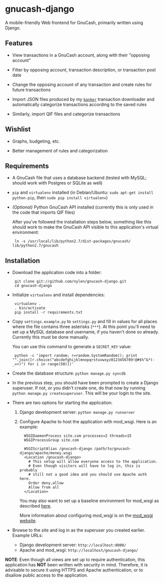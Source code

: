 gnucash-django
==============

A mobile-friendly Web frontend for GnuCash, primarily written using Django.

Features
--------

 - View transactions in a GnuCash account, along with their "opposing
   account"

 - Filter by opposing account, transaction description, or transaction post
   date

 - Change the opposing account of any transaction and create rules for future
   transactions

 - Import JSON files produced by my
   [`banker`](https://github.com/nylen/node-banker) transaction downloader and
   automatically categorize transactions according to the saved rules

 - Similarly, import QIF files and categorize transactions

Wishlist
--------

 - Graphs, budgeting, etc.

 - Better management of rules and categorization

Requirements
------------

 - A GnuCash file that uses a database backend (tested with MySQL; should work
   with Postgres or SQLite as well)

 - `pip` and `virtualenv` installed (in Debian/Ubuntu: `sudo apt-get install
   python-pip`, then `sudo pip install virtualenv`)

 - _(Optional)_ Python GnuCash API installed (currently this is only used in the
   code that imports QIF files)

   After you've followed the installation steps below, something like this
   should work to make the GnuCash API visible to this application's virtual
   environment:

        ln -s /usr/local/lib/python2.7/dist-packages/gnucash/ lib/python2.7/gnucash

Installation
------------

 - Download the application code into a folder:

        git clone git://github.com/nylen/gnucash-django.git
        cd gnucash-django

 - Initialize `virtualenv` and install dependencies:

        virtualenv .
        . bin/activate
        pip install -r requirements.txt

 - Copy `settings.example.py` to `settings.py` and fill in values for all
   places where the file contains three asterisks (`***`).  At this point
   you'll need to set up a MySQL database and username, if you haven't done so
   already.  Currently this must be done manually.

   You can use this command to generate a `SECRET_KEY` value:

        python -c 'import random; r=random.SystemRandom(); print "".join([r.choice("abcdefghijklmnopqrstuvwxyz0123456789!@#$%^&*(-_=+)") for i in range(50)])'

 - Create the database structure: `python manage.py syncdb`

 - In the previous step, you should have been prompted to create a Django
   superuser.  If not, or you didn't create one, do that now by running
   `python manage.py createsuperuser`.  This will be your login to the site.

 - There are two options for starting the application:
   1. Django development server: `python manage.py runserver`
   2. Configure Apache to host the application with mod\_wsgi.  Here is an
      example:

            WSGIDaemonProcess site.com processes=2 threads=15
            WSGIProcessGroup site.com

            WSGIScriptAlias /gnucash-django /path/to/gnucash-django/apache/money.wsgi
            <Location /gnucash-django>
              # This setup will allow everyone access to the application.
              # Even though visitors will have to log in, this is probably
              # still not a good idea and you should use Apache auth here.
              Order deny,allow
              Allow from all
            </Location>

      You may also want to set up a baseline environment for mod\_wsgi as
      described
      [here](http://code.google.com/p/modwsgi/wiki/VirtualEnvironments#Baseline_Environment).

      More information about configuring mod\_wsgi is on the
      [mod\_wsgi website](http://code.google.com/p/modwsgi/).

 - Browse to the site and log in as the superuser you created earlier.  Example
   URLs:
    - Django development server: `http://localhost:8000/`
    - Apache and mod\_wsgi: `http://localhost/gnucash-django/`

**NOTE**: Even though all views are set up to require authentication, this
application has **NOT** been written with security in mind.  Therefore, it is
advisable to secure it using HTTPS and Apache authentication, or to disallow
public access to the application.
